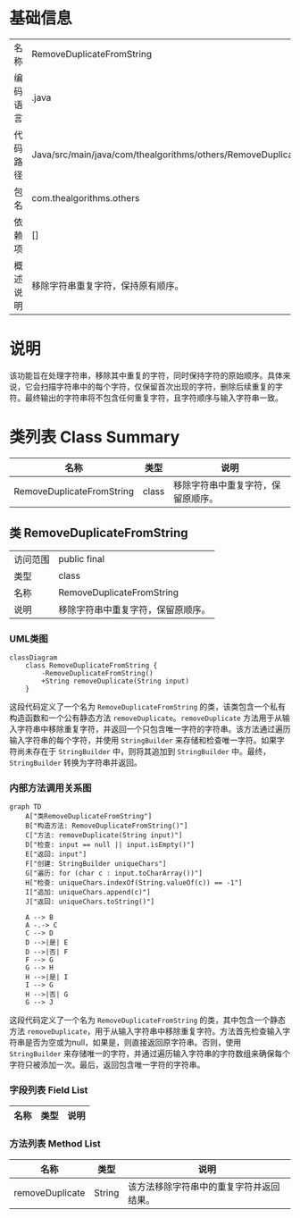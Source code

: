 # 基础信息

|      |      |
|------|------|
| 名称 | RemoveDuplicateFromString |
| 编码语言 | .java |
| 代码路径 | Java/src/main/java/com/thealgorithms/others/RemoveDuplicateFromString.java |
| 包名 | com.thealgorithms.others |
| 依赖项 | [] |
| 概述说明 | 移除字符串重复字符，保持原有顺序。 |

# 说明

该功能旨在处理字符串，移除其中重复的字符，同时保持字符的原始顺序。具体来说，它会扫描字符串中的每个字符，仅保留首次出现的字符，删除后续重复的字符。最终输出的字符串将不包含任何重复字符，且字符顺序与输入字符串一致。

# 类列表 Class Summary

| 名称   | 类型  | 说明 |
|-------|------|-------------|
| RemoveDuplicateFromString | class | 移除字符串中重复字符，保留原顺序。 |



## 类 RemoveDuplicateFromString

|      |      |
|------|------|
| 访问范围 | public final |
| 类型 | class |
| 名称 | RemoveDuplicateFromString |
| 说明 | 移除字符串中重复字符，保留原顺序。 |


### UML类图

```mermaid
classDiagram
    class RemoveDuplicateFromString {
        -RemoveDuplicateFromString()
        +String removeDuplicate(String input)
    }
```

这段代码定义了一个名为 `RemoveDuplicateFromString` 的类，该类包含一个私有构造函数和一个公有静态方法 `removeDuplicate`。`removeDuplicate` 方法用于从输入字符串中移除重复字符，并返回一个只包含唯一字符的字符串。该方法通过遍历输入字符串的每个字符，并使用 `StringBuilder` 来存储和检查唯一字符。如果字符尚未存在于 `StringBuilder` 中，则将其追加到 `StringBuilder` 中。最终，`StringBuilder` 转换为字符串并返回。


### 内部方法调用关系图

```mermaid
graph TD
    A["类RemoveDuplicateFromString"]
    B["构造方法: RemoveDuplicateFromString()"]
    C["方法: removeDuplicate(String input)"]
    D["检查: input == null || input.isEmpty()"]
    E["返回: input"]
    F["创建: StringBuilder uniqueChars"]
    G["遍历: for (char c : input.toCharArray())"]
    H["检查: uniqueChars.indexOf(String.valueOf(c)) == -1"]
    I["追加: uniqueChars.append(c)"]
    J["返回: uniqueChars.toString()"]

    A --> B
    A -.-> C
    C --> D
    D -->|是| E
    D -->|否| F
    F --> G
    G --> H
    H -->|是| I
    I --> G
    H -->|否| G
    G --> J
```

这段代码定义了一个名为 `RemoveDuplicateFromString` 的类，其中包含一个静态方法 `removeDuplicate`，用于从输入字符串中移除重复字符。方法首先检查输入字符串是否为空或为null，如果是，则直接返回原字符串。否则，使用 `StringBuilder` 来存储唯一的字符，并通过遍历输入字符串的字符数组来确保每个字符只被添加一次。最后，返回包含唯一字符的字符串。

### 字段列表 Field List

| 名称  | 类型  | 说明 |
|-------|-------|------|

### 方法列表 Method List

| 名称  | 类型  | 说明 |
|-------|-------|------|
| removeDuplicate | String | 该方法移除字符串中的重复字符并返回结果。 |




